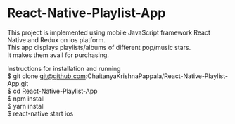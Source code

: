 # React-Native-Playlist-App
This project is implemented using mobile JavaScript framework React Native and Redux on ios platform. <br/>
This app displays playlists/albums of different pop/music stars.<br/>
It makes them avail for purchasing.<br/>


Instructions for installation and running<br/>
$ git clone git@github.com:ChaitanyaKrishnaPappala/React-Native-Playlist-App.git<br/>
$ cd React-Native-Playlist-App<br/>
$ npm install<br/>
$ yarn install<br/>
$ react-native start ios<br/>
